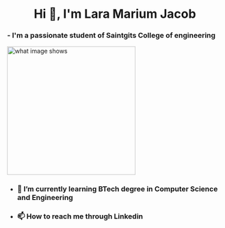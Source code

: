 <h1 align="center">Hi 👋, I'm Lara Marium Jacob</h1>
<h3 align="left">- I'm a passionate student of Saintgits College of engineering</h3>

<div>
  <img src="https://img.freepik.com/free-vector/cute-girl-hacker-operating-laptop-cartoon-vector-icon-illustration-people-technology-isolated-flat_138676-9487.jpg?size=338&ext=jpg&ga=GA1.1.1700460183.1708300800&semt=ais" alt="what image shows" height="300">
</div>


- ### 🌱 I’m currently learning BTech degree in Computer Science and Engineering
- ### 📫 How to reach me through Linkedin




